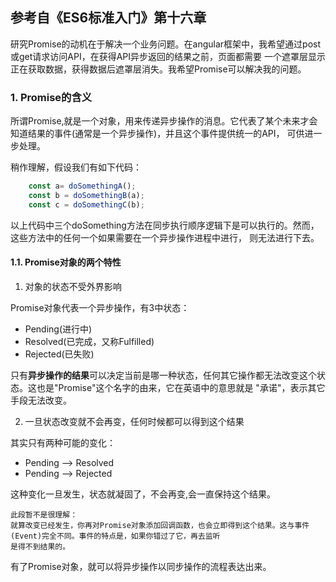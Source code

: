## 参考自《ES6标准入门》第十六章

研究Promise的动机在于解决一个业务问题。在angular框架中，我希望通过post或get请求访问API，在获得API异步返回的结果之前，页面都需要
一个遮罩层显示正在获取数据，获得数据后遮罩层消失。我希望Promise可以解决我的问题。

### 1. Promise的含义

所谓Promise,就是一个对象，用来传递异步操作的消息。它代表了某个未来才会知道结果的事件(通常是一个异步操作)，并且这个事件提供统一的API，
可供进一步处理。

稍作理解，假设我们有如下代码：
```javascript
    const a= doSomethingA();
    const b = doSomethingB(a);
    const c = doSomethingC(b);
```
以上代码中三个doSomething方法在同步执行顺序逻辑下是可以执行的。然而，这些方法中的任何一个如果需要在一个异步操作进程中进行，
则无法进行下去。

#### 1.1. Promise对象的两个特性

1. 对象的状态不受外界影响

Promise对象代表一个异步操作，有3中状态：
* Pending(进行中)
* Resolved(已完成，又称Fulfilled)
* Rejected(已失败)

只有<B>异步操作的结果</B>可以决定当前是哪一种状态，任何其它操作都无法改变这个状态。这也是"Promise"这个名字的由来，它在英语中的意思就是
"承诺"，表示其它手段无法改变。

2. 一旦状态改变就不会再变，任何时候都可以得到这个结果

其实只有两种可能的变化：
* Pending --> Resolved
* Pending --> Rejected

这种变化一旦发生，状态就凝固了，不会再变,会一直保持这个结果。
```text
此段暂不是很理解：
就算改变已经发生，你再对Promise对象添加回调函数，也会立即得到这个结果。这与事件(Event)完全不同。事件的特点是，如果你错过了它，再去监听
是得不到结果的。
```
有了Promise对象，就可以将异步操作以同步操作的流程表达出来。


